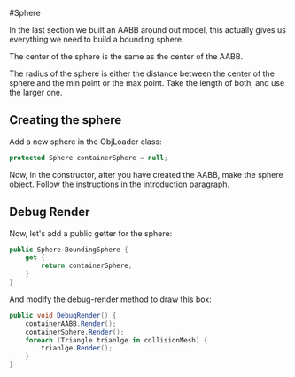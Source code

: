 #Sphere

In the last section we built an AABB around out model, this actually gives us everything we need to build a bounding sphere.

The center of the sphere is the same as the center of the AABB. 

The radius of the sphere is either the distance between the center of the sphere and the min point or the max point. Take the length of both, and use the larger one.

## Creating the sphere

Add a new sphere in the ObjLoader class:

```cs
protected Sphere containerSphere = null;
```

Now, in the constructor, after you have created the AABB, make the sphere object. Follow the instructions in the introduction paragraph.

## Debug Render

Now, let's add a public getter for the sphere:

```cs
public Sphere BoundingSphere {
    get {
        return containerSphere;
    }
}
```

And modify the debug-render method to draw this box:

```cs
public void DebugRender() {
    containerAABB.Render();
    containerSphere.Render();
    foreach (Triangle trianlge in collisionMesh) {
        trianlge.Render();
    }
}
```